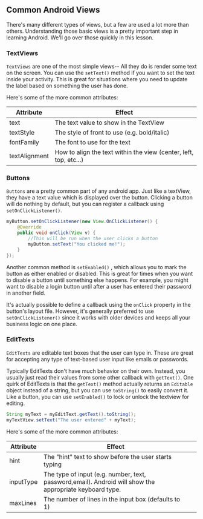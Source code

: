## Common Android Views
There's many different types of views, but a few are used a lot more than others. Understanding those basic views is a pretty important step in learning Android. We'll go over those quickly in this lesson.

### TextViews
`TextViews` are one of the most simple views-- All they do is render some text on the screen. You can use the `setText()` method if you want to set the text inside your activity. This is great for situations where you need to update the label based on something the user has done.

Here's some of the more common attributes:

| Attribute     | Effect
| ------------- | ----------------------------------------
| text          | The text value to show in the TextView
| textStyle     | The style of front to use (e.g. bold/italic)
| fontFamily    | The font to use for the text
| textAlignment | How to align the text within the view (center, left, top, etc...)

### Buttons
`Buttons` are a pretty common part of any android app. Just like a textView, they have a text value which is displayed over the button. Clicking a button will do nothing by default, but you can register a callback using `setOnClickListener()`.


```java
myButton.setOnClickListener(new View.OnClickListener() {
	@Override
	public void onClick(View v) {
		//This will be run when the user clicks a button
		myButton.setText("You clicked me!");
	}
});
```
Another common method is `setEnabled()` , which allows you to mark the button as either enabled or disabled. This is great for times when you want to disable a button until something else happens. For example, you might want to disable a login button until after a user has entered their password in another field.

It's actually possible to define a callback using the `onClick` property in the button's layout file. However, it's generally preferred to use  `setOnClickListener()` since it works with older devices and keeps all your business logic on one place.

### EditTexts
`EditTexts` are editable text boxes that the user can type in. These are great for accepting any type of text-based user input like emails or passwords.

Typically EditTexts don't have much behavior on their own. Instead, you usually just read their values from some other callback with `getText()`. One quirk of EditTexts is that the `getText()` method actually returns an `Editable` object instead of a string, but you can use `toString()` to easily convert it. Like a button, you can use `setEnabled()` to lock or unlock the textview for editing.

```java
String myText = myEditText.getText().toString();
myTextView.setText("The user entered" + myText);
```
Here's some of the more common attributes:

| Attribute | Effect                                   |      |
| --------- | ---------------------------------------- | ---- |
| hint      | The "hint" text to show before the user starts typing |      |
| inputType | The type of input (e.g. number, text, password,email). Android will show the appropriate keyboard type. |      |
| maxLines  | The number of lines in the input box (defaults to 1) |      |
